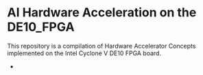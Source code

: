 # AI Hardware Acceleration on the DE10_FPGA

This repository is a compilation of Hardware Accelerator Concepts implemented on the Intel Cyclone V DE10 FPGA board. 


* 


